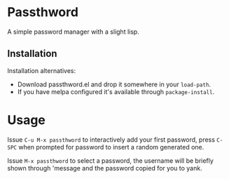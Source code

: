 # Passthword

A simple password manager with a slight lisp.

## Installation

Installation alternatives:

- Download passthword.el and drop it somewhere in your `load-path`.
- If you have melpa configured it's available through `package-install`.

# Usage

Issue `C-u M-x passthword` to interactively add your first password,
press `C-SPC` when prompted for password to insert a random generated
one.

Issue `M-x passthword` to select a password, the username will be
briefly shown through 'message and the password copied for you to
yank.
